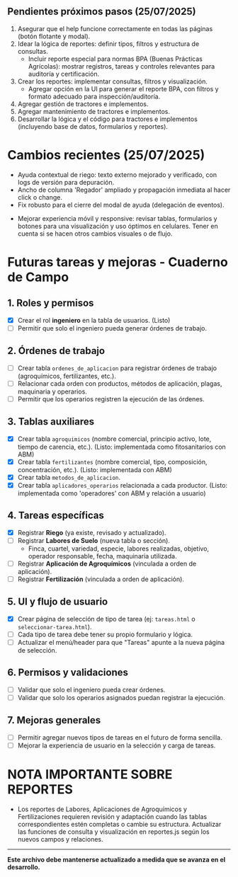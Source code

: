 ## Pendientes próximos pasos (25/07/2025)

1. Asegurar que el help funcione correctamente en todas las páginas (botón flotante y modal).
2. Idear la lógica de reportes: definir tipos, filtros y estructura de consultas.
   - Incluir reporte especial para normas BPA (Buenas Prácticas Agrícolas): mostrar registros, tareas y controles relevantes para auditoría y certificación.
3. Crear los reportes: implementar consultas, filtros y visualización.
   - Agregar opción en la UI para generar el reporte BPA, con filtros y formato adecuado para inspección/auditoría.
4. Agregar gestión de tractores e implementos.
5. Agregar mantenimiento de tractores e implementos.
6. Desarrollar la lógica y el código para tractores e implementos (incluyendo base de datos, formularios y reportes).
# Cambios recientes (25/07/2025)
- Ayuda contextual de riego: texto externo mejorado y verificado, con logs de versión para depuración.
- Ancho de columna 'Regador' ampliado y propagación inmediata al hacer click o change.
- Fix robusto para el cierre del modal de ayuda (delegación de eventos).

* Mejorar experiencia móvil y responsive: revisar tablas, formularios y botones para una visualización y uso óptimos en celulares. Tener en cuenta si se hacen otros cambios visuales o de flujo.
# Futuras tareas y mejoras - Cuaderno de Campo

## 1. Roles y permisos
- [x] Crear el rol **ingeniero** en la tabla de usuarios. (Listo)
- [ ] Permitir que solo el ingeniero pueda generar órdenes de trabajo.

## 2. Órdenes de trabajo
- [ ] Crear tabla `ordenes_de_aplicacion` para registrar órdenes de trabajo (agroquímicos, fertilizantes, etc.).
- [ ] Relacionar cada orden con productos, métodos de aplicación, plagas, maquinaria y operarios.
- [ ] Permitir que los operarios registren la ejecución de las órdenes.

## 3. Tablas auxiliares
- [x] Crear tabla `agroquimicos` (nombre comercial, principio activo, lote, tiempo de carencia, etc.). (Listo: implementada como fitosanitarios con ABM)
- [x] Crear tabla `fertilizantes` (nombre comercial, tipo, composición, concentración, etc.). (Listo: implementada con ABM)
- [x] Crear tabla `metodos_de_aplicacion`.
- [x] Crear tabla `aplicadores_operarios` relacionada a cada productor. (Listo: implementada como 'operadores' con ABM y relación a usuario)

## 4. Tareas específicas
- [x] Registrar **Riego** (ya existe, revisado y actualizado).
- [ ] Registrar **Labores de Suelo** (nueva tabla o sección).
    - Finca, cuartel, variedad, especie, labores realizadas, objetivo, operador responsable, fecha, maquinaria utilizada.
- [ ] Registrar **Aplicación de Agroquímicos** (vinculada a orden de aplicación).
- [ ] Registrar **Fertilización** (vinculada a orden de aplicación).

## 5. UI y flujo de usuario
- [x] Crear página de selección de tipo de tarea (ej: `tareas.html` o `seleccionar-tarea.html`).
- [ ] Cada tipo de tarea debe tener su propio formulario y lógica.
- [ ] Actualizar el menú/header para que "Tareas" apunte a la nueva página de selección.

## 6. Permisos y validaciones
- [ ] Validar que solo el ingeniero pueda crear órdenes.
- [ ] Validar que solo los operarios asignados puedan registrar la ejecución.

## 7. Mejoras generales
- [ ] Permitir agregar nuevos tipos de tareas en el futuro de forma sencilla.
- [ ] Mejorar la experiencia de usuario en la selección y carga de tareas.

# NOTA IMPORTANTE SOBRE REPORTES
- Los reportes de Labores, Aplicaciones de Agroquímicos y Fertilizaciones requieren revisión y adaptación cuando las tablas correspondientes estén completas o cambie su estructura. Actualizar las funciones de consulta y visualización en reportes.js según los nuevos campos y relaciones.

---

**Este archivo debe mantenerse actualizado a medida que se avanza en el desarrollo.**